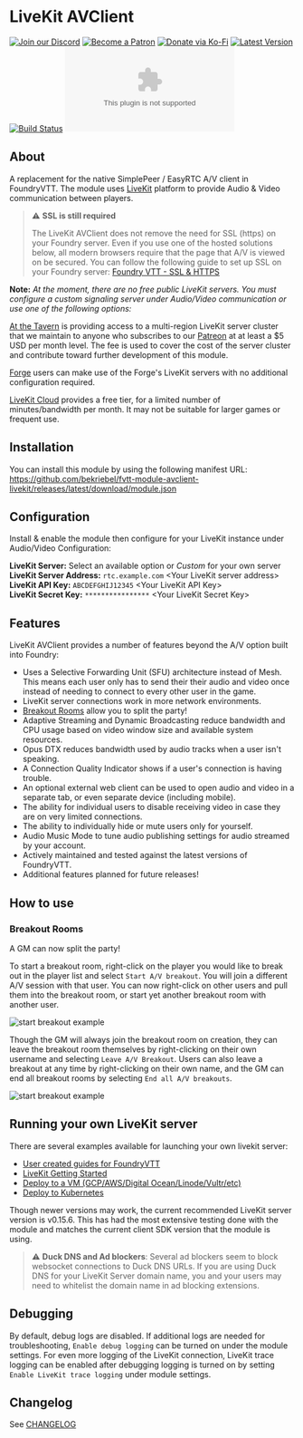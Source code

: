 # LiveKit AVClient

[![Join our Discord](https://img.shields.io/discord/909201876740890694?color=5865F2&logo=discord&logoColor=white)](https://discord.gg/Tcp9JtbpC5)
[![Become a Patron](https://img.shields.io/badge/support-patreon-orange.svg?logo=patreon)](https://tavern.at/patreon)
[![Donate via Ko-Fi](https://img.shields.io/badge/donate-ko--fi-red.svg?logo=ko-fi)](https://ko-fi.com/bekit)
[![Latest Version](https://img.shields.io/github/v/tag/bekriebel/fvtt-module-avclient-livekit?label=version)](https://github.com/bekriebel/fvtt-module-avclient-livekit/releases)
[![Build Status](https://img.shields.io/github/actions/workflow/status/bekriebel/fvtt-module-avclient-livekit/release-fvtt-module.yml?branch=main)](https://github.com/bekriebel/fvtt-module-avclient-livekit/actions/workflows/release-fvtt-module.yml)
[![Download Count](https://img.shields.io/github/downloads/bekriebel/fvtt-module-avclient-livekit/latest/fvtt-module-avclient-livekit.zip)](https://github.com/bekriebel/fvtt-module-avclient-livekit/releases)

## About

A replacement for the native SimplePeer / EasyRTC A/V client in FoundryVTT. The module uses [LiveKit](https://livekit.io/) platform to provide Audio & Video communication between players.

> :warning: **SSL is still required**
>
> The LiveKit AVClient does not remove the need for SSL (https) on your Foundry server. Even if you use one of the hosted solutions below, all modern browsers require that the page that A/V is viewed on be secured. You can follow the following guide to set up SSL on your Foundry server: [Foundry VTT - SSL & HTTPS](https://foundryvtt.com/article/ssl/)

**Note:** _At the moment, there are no free public LiveKit servers. You must configure a custom signaling server under Audio/Video communication or use one of the following options:_

[At the Tavern](https://tavern.at) is providing access to a multi-region LiveKit server cluster that we maintain to anyone who subscribes to our [Patreon](https://www.patreon.com/bekit) at at least a $5 USD per month level. The fee is used to cover the cost of the server cluster and contribute toward further development of this module.

[Forge](https://forge-vtt.com/) users can make use of the Forge's LiveKit servers with no additional configuration required.

[LiveKit Cloud](https://livekit.io/) provides a free tier, for a limited number of minutes/bandwidth per month. It may not be suitable for larger games or frequent use.

## Installation

You can install this module by using the following manifest URL: https://github.com/bekriebel/fvtt-module-avclient-livekit/releases/latest/download/module.json

## Configuration

Install & enable the module then configure for your LiveKit instance under Audio/Video Configuration:

**LiveKit Server:** Select an available option or _Custom_ for your own server  
**LiveKit Server Address:** `rtc.example.com` \<Your LiveKit server address\>  
**LiveKit API Key:** `ABCDEFGHIJ12345` \<Your LiveKit API Key>  
**LiveKit Secret Key:** `****************` \<Your LiveKit Secret Key\>

## Features

LiveKit AVClient provides a number of features beyond the A/V option built into Foundry:

- Uses a Selective Forwarding Unit (SFU) architecture instead of Mesh. This means each user only has to send their their audio and video once instead of needing to connect to every other user in the game.
- LiveKit server connections work in more network environments.
- [Breakout Rooms](#breakout-rooms) allow you to split the party!
- Adaptive Streaming and Dynamic Broadcasting reduce bandwidth and CPU usage based on video window size and available system resources.
- Opus DTX reduces bandwidth used by audio tracks when a user isn't speaking.
- A Connection Quality Indicator shows if a user's connection is having trouble.
- An optional external web client can be used to open audio and video in a separate tab, or even separate device (including mobile).
- The ability for individual users to disable receiving video in case they are on very limited connections.
- The ability to individually hide or mute users only for yourself.
- Audio Music Mode to tune audio publishing settings for audio streamed by your account.
- Actively maintained and tested against the latest versions of FoundryVTT.
- Additional features planned for future releases!

## How to use

### **Breakout Rooms**

A GM can now split the party!

To start a breakout room, right-click on the player you would like to break out in the player list and select `Start A/V breakout`. You will join a different A/V session with that user. You can now right-click on other users and pull them into the breakout room, or start yet another breakout room with another user.

![start breakout example](https://raw.githubusercontent.com/bekriebel/fvtt-module-avclient-livekit/main/images/example_start-breakout.png)

Though the GM will always join the breakout room on creation, they can leave the breakout room themselves by right-clicking on their own username and selecting `Leave A/V Breakout`. Users can also leave a breakout at any time by right-clicking on their own name, and the GM can end all breakout rooms by selecting `End all A/V breakouts`.

![start breakout example](https://raw.githubusercontent.com/bekriebel/fvtt-module-avclient-livekit/main/images/example_end-breakout.png)

## Running your own LiveKit server

There are several examples available for launching your own livekit server:

- [User created guides for FoundryVTT](https://github.com/bekriebel/fvtt-module-avclient-livekit/wiki)
- [LiveKit Getting Started](https://docs.livekit.io/guides/getting-started)
- [Deploy to a VM (GCP/AWS/Digital Ocean/Linode/Vultr/etc)](https://docs.livekit.io/deploy/vm)
- [Deploy to Kubernetes](https://docs.livekit.io/deploy/kubernetes)

Though newer versions may work, the current recommended LiveKit server version is v0.15.6. This has had the most extensive testing done with the module and matches the current client SDK version that the module is using.

> :warning: **Duck DNS and Ad blockers**: Several ad blockers seem to block websocket connections to Duck DNS URLs. If you are using Duck DNS for your LiveKit Server domain name, you and your users may need to whitelist the domain name in ad blocking extensions.

## Debugging

By default, debug logs are disabled. If additional logs are needed for troubleshooting, `Enable debug logging` can be turned on under the module settings. For even more logging of the LiveKit connection, LiveKit trace logging can be enabled after debugging logging is turned on by setting `Enable LiveKit trace logging` under module settings.

## Changelog

See [CHANGELOG](/CHANGELOG.md)

